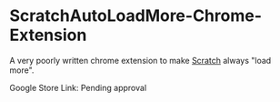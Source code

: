 # ScratchAutoLoadMore-Chrome-Extension

A very poorly written chrome extension to make [Scratch](https://scratch.mit.edu/) always "load more".

Google Store Link: Pending approval
